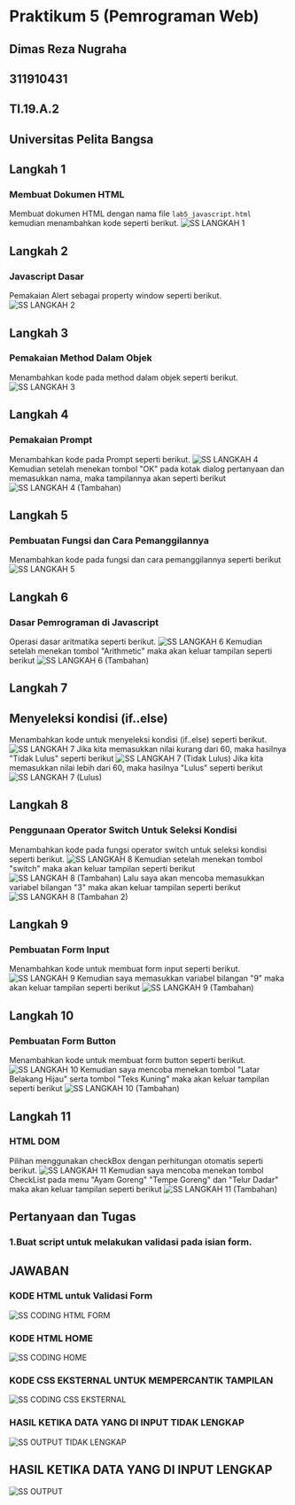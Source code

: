 # Praktikum 5 (Pemrograman Web)
## Dimas Reza Nugraha
## 311910431
## TI.19.A.2
## Universitas Pelita Bangsa

## Langkah 1
### Membuat Dokumen HTML
Membuat dokumen HTML dengan nama file `lab5_javascript.html` kemudian menambahkan kode seperti berikut.
![SS LANGKAH 1](https://user-images.githubusercontent.com/56240719/116112724-06182f00-a6e2-11eb-8030-02fa591ac635.png)

## Langkah 2
### Javascript Dasar
Pemakaian Alert sebagai property window seperti berikut.
![SS LANGKAH 2](https://user-images.githubusercontent.com/56240719/116114493-999e2f80-a6e3-11eb-8112-4d0f4bbac19e.png)

## Langkah 3
### Pemakaian Method Dalam Objek
Menambahkan kode pada method dalam objek seperti berikut.
![SS LANGKAH 3](https://user-images.githubusercontent.com/56240719/116115522-a7a08000-a6e4-11eb-9948-16195c029dd9.png)

## Langkah 4
### Pemakaian Prompt
Menambahkan kode pada Prompt seperti berikut.
![SS LANGKAH 4](https://user-images.githubusercontent.com/56240719/116121193-95294500-a6ea-11eb-8a4f-0eb1374f61fa.png)
Kemudian setelah menekan tombol "OK" pada kotak dialog pertanyaan dan memasukkan nama, maka tampilannya akan seperti berikut 
![SS LANGKAH 4 (Tambahan)](https://user-images.githubusercontent.com/56240719/116121423-c9046a80-a6ea-11eb-9ca7-e77787134065.png)

## Langkah 5
### Pembuatan Fungsi dan Cara Pemanggilannya
Menambahkan kode pada fungsi dan cara pemanggilannya seperti berikut
![SS LANGKAH 5](https://user-images.githubusercontent.com/56240719/116122693-53010300-a6ec-11eb-93df-5c3ac3e7b042.png)

## Langkah 6
### Dasar Pemrograman di Javascript
Operasi dasar aritmatika seperti berikut.
![SS LANGKAH 6](https://user-images.githubusercontent.com/56240719/116179353-64c0c580-a741-11eb-82b4-90aba5009b0b.png)
Kemudian setelah menekan tombol "Arithmetic" maka akan keluar tampilan seperti berikut
![SS LANGKAH 6 (Tambahan)](https://user-images.githubusercontent.com/56240719/116179416-815cfd80-a741-11eb-9ea5-14c5617b2415.png)

## Langkah 7
## Menyeleksi kondisi (if..else)
Menambahkan kode untuk menyeleksi kondisi (if..else) seperti berikut.
![SS LANGKAH 7](https://user-images.githubusercontent.com/56240719/116180504-37751700-a743-11eb-8453-d3840313812d.png)
Jika kita memasukkan nilai kurang dari 60, maka hasilnya "Tidak Lulus" seperti berikut
![SS LANGKAH 7 (Tidak Lulus)](https://user-images.githubusercontent.com/56240719/116180650-7c00b280-a743-11eb-92f7-ae9c133ca684.png)
Jika kita memasukkan nilai lebih dari 60, maka hasilnya "Lulus" seperti berikut
![SS LANGKAH 7 (Lulus)](https://user-images.githubusercontent.com/56240719/116180765-aeaaab00-a743-11eb-9b12-109350a2f9b4.png)

## Langkah 8
### Penggunaan Operator Switch Untuk Seleksi Kondisi
Menambahkan kode pada fungsi operator switch untuk seleksi kondisi seperti berikut.
![SS LANGKAH 8](https://user-images.githubusercontent.com/56240719/116181746-57a5d580-a745-11eb-811b-1b32a00faab2.png)
Kemudian setelah menekan tombol "switch" maka akan keluar tampilan seperti berikut
![SS LANGKAH 8 (Tambahan)](https://user-images.githubusercontent.com/56240719/116181916-a7849c80-a745-11eb-9a73-cf37a3576086.png)
Lalu saya akan mencoba memasukkan variabel bilangan "3" maka akan keluar tampilan seperti berikut
![SS LANGKAH 8 (Tambahan 2)](https://user-images.githubusercontent.com/56240719/116182089-e6b2ed80-a745-11eb-9ee4-9e8596b87f8b.png)

## Langkah 9
### Pembuatan Form Input
Menambahkan kode untuk membuat form input seperti berikut.
![SS LANGKAH 9](https://user-images.githubusercontent.com/56240719/116182834-1e6e6500-a747-11eb-90ab-3be4e8490d05.png)
Kemudian saya memasukkan variabel bilangan "9" maka akan keluar tampilan seperti berikut
![SS LANGKAH 9 (Tambahan)](https://user-images.githubusercontent.com/56240719/116183562-4b6f4780-a748-11eb-83b4-4bb59a49fe05.png)

## Langkah 10
### Pembuatan Form Button
Menambahkan kode untuk membuat form button seperti berikut.
![SS LANGKAH 10](https://user-images.githubusercontent.com/56240719/116184816-aefa7480-a74a-11eb-9c54-6efc258ade50.png)
Kemudian saya mencoba menekan tombol "Latar Belakang Hijau" serta tombol "Teks Kuning" maka akan keluar tampilan seperti berikut
![SS LANGKAH 10 (Tambahan)](https://user-images.githubusercontent.com/56240719/116185082-16b0bf80-a74b-11eb-9d74-724a003f577d.png)

## Langkah 11
### HTML DOM
Pilihan menggunakan checkBox dengan perhitungan otomatis seperti berikut.
![SS LANGKAH 11](https://user-images.githubusercontent.com/56240719/116186075-216c5400-a74d-11eb-8384-417915a70c7b.png)
Kemudian saya mencoba menekan tombol CheckList pada menu "Ayam Goreng" "Tempe Goreng" dan "Telur Dadar" maka akan keluar tampilan seperti berikut
![SS LANGKAH 11 (Tambahan)](https://user-images.githubusercontent.com/56240719/116186251-75773880-a74d-11eb-9e8b-38dc60963835.png)

## Pertanyaan dan Tugas
### 1.Buat script untuk melakukan validasi pada isian form.

## JAWABAN
### KODE HTML untuk Validasi Form
![SS CODING HTML FORM](https://user-images.githubusercontent.com/56240719/116187311-7f9a3680-a74f-11eb-9885-51749dea8960.png)

### KODE HTML HOME
![SS CODING HOME](https://user-images.githubusercontent.com/56240719/116187879-9ab97600-a750-11eb-8172-dbb39e715484.png)

### KODE CSS EKSTERNAL UNTUK MEMPERCANTIK TAMPILAN
![SS CODING CSS EKSTERNAL](https://user-images.githubusercontent.com/56240719/116187691-27176900-a750-11eb-9072-2fe1b83eaec0.png)

### HASIL KETIKA DATA YANG DI INPUT TIDAK LENGKAP
![SS OUTPUT TIDAK LENGKAP](https://user-images.githubusercontent.com/56240719/116188769-28e22c00-a752-11eb-92f2-9157eb1637d8.png)

## HASIL KETIKA DATA YANG DI INPUT LENGKAP
![SS OUTPUT](https://user-images.githubusercontent.com/56240719/116188821-38617500-a752-11eb-8b24-f6015cfd556e.png)

